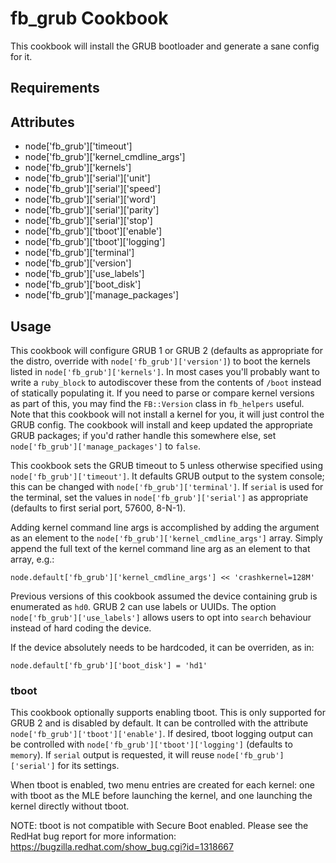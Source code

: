 fb_grub Cookbook
====================
This cookbook will install the GRUB bootloader and generate a sane config for
it.

Requirements
------------

Attributes
----------
* node['fb_grub']['timeout']
* node['fb_grub']['kernel_cmdline_args']
* node['fb_grub']['kernels']
* node['fb_grub']['serial']['unit']
* node['fb_grub']['serial']['speed']
* node['fb_grub']['serial']['word']
* node['fb_grub']['serial']['parity']
* node['fb_grub']['serial']['stop']
* node['fb_grub']['tboot']['enable']
* node['fb_grub']['tboot']['logging']
* node['fb_grub']['terminal']
* node['fb_grub']['version']
* node['fb_grub']['use_labels']
* node['fb_grub']['boot_disk']
* node['fb_grub']['manage_packages']

Usage
-----
This cookbook will configure GRUB 1 or GRUB 2 (defaults as appropriate for the
distro, override with `node['fb_grub']['version']`) to boot the kernels listed
in `node['fb_grub']['kernels']`. In most cases you'll probably want to write a
`ruby_block` to autodiscover these from the contents of `/boot` instead of
statically populating it. If you need to parse or compare kernel versions as
part of this, you may find the `FB::Version` class in `fb_helpers` useful.
Note that this cookbook will not install a kernel for you, it will just
control the GRUB config. The cookbook will install and keep updated the
appropriate GRUB packages; if you'd rather handle this somewhere else, set
`node['fb_grub']['manage_packages']` to `false`.

This cookbook sets the GRUB timeout to 5 unless otherwise specified using
`node['fb_grub']['timeout']`. It defaults GRUB output to the system
console; this can be changed with `node['fb_grub']['terminal']`. If `serial` is
used for the terminal, set the values in `node['fb_grub']['serial']` as
appropriate (defaults to first serial port, 57600, 8-N-1).

Adding kernel command line args is accomplished by adding the argument as
an element to the `node['fb_grub']['kernel_cmdline_args']` array.
Simply append the full text of the kernel command line arg as an element
to that array, e.g.:

```
node.default['fb_grub']['kernel_cmdline_args'] << 'crashkernel=128M'
```

Previous versions of this cookbook assumed the device containing grub is
enumerated as `hd0`. GRUB 2 can use labels or UUIDs. The option
`node['fb_grub']['use_labels']` allows users to opt into `search` behaviour
instead of hard coding the device.

If the device absolutely needs to be hardcoded, it can be overriden, as in:

```
node.default['fb_grub']['boot_disk'] = 'hd1'
```

### tboot
This cookbook optionally supports enabling tboot. This is only supported for
GRUB 2 and is disabled by default. It can be controlled with the attribute
`node['fb_grub']['tboot']['enable']`. If desired, tboot logging output can be
controlled with `node['fb_grub']['tboot']['logging']` (defaults to `memory`).
If `serial` output is requested, it will reuse `node['fb_grub']['serial']` for
its settings.

When tboot is enabled, two menu entries are created for each kernel: one with
tboot as the MLE before launching the kernel, and one launching the kernel
directly without tboot.

NOTE: tboot is not compatible with Secure Boot enabled. Please see the RedHat
bug report for more information: https://bugzilla.redhat.com/show_bug.cgi?id=1318667
